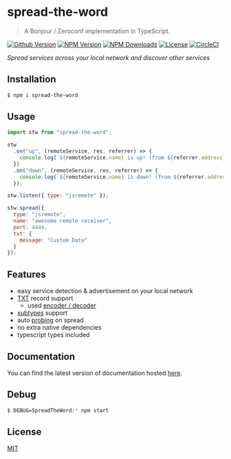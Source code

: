 # spread-the-word

> A Bonjour / Zeroconf implementation in TypeScript.

[![Github Version](https://img.shields.io/github/release/ardean/spread-the-word.svg)](https://github.com/ardean/spread-the-word)
[![NPM Version](https://img.shields.io/npm/v/spread-the-word.svg)](https://npmjs.org/package/spread-the-word)
[![NPM Downloads](https://img.shields.io/npm/dm/spread-the-word.svg)](https://npmjs.org/package/spread-the-word)
[![License](https://img.shields.io/npm/l/spread-the-word.svg)](LICENSE.md)
[![CircleCI](https://circleci.com/gh/ardean/spread-the-word.svg?style=svg)](https://circleci.com/gh/ardean/spread-the-word)

*Spread services across your local network and discover other services*

## Installation
```sh
$ npm i spread-the-word
```

## Usage
```js
import stw from "spread-the-word";

stw
  .on("up", (remoteService, res, referrer) => {
    console.log(`${remoteService.name} is up! (from ${referrer.address})`);
  })
  .on("down", (remoteService, res, referrer) => {
    console.log(`${remoteService.name} is down! (from ${referrer.address})`);
  });

stw.listen({ type: "jsremote" });

stw.spread({
  type: "jsremote",
  name: "awesome remote receiver",
  port: 4444,
  txt: {
    message: "Custom Data"
  }
});
```

## Features

- easy service detection & advertisement on your local network
- [TXT](https://tools.ietf.org/html/rfc6763#section-6) record support
  - used [encoder / decoder](https://www.npmjs.com/package/dns-txt)
- [subtypes](https://tools.ietf.org/html/rfc6763#section-7.1) support 
- auto [probing](https://tools.ietf.org/html/rfc6762#section-8.1) on spread
- no extra native dependencies
- typescript types included

## Documentation

You can find the latest version of documentation hosted [here](https://ardean.github.io/spread-the-word/index.html).

## Debug

```sh
$ DEBUG=SpreadTheWord:* npm start
```

## License

[MIT](LICENSE.md)